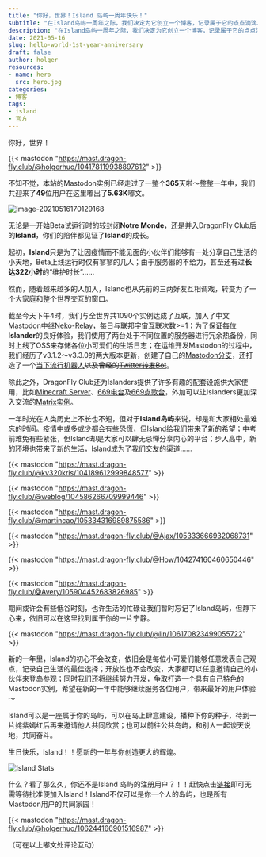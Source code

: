 ```yaml
---
title: "你好，世界！Island 岛屿一周年快乐！"
subtitle: "在Island岛屿一周年之际，我们决定为它创立一个博客，记录属于它的点点滴滴……"
description: "在Island岛屿一周年之际，我们决定为它创立一个博客，记录属于它的点点滴滴……"
date: 2021-05-16
slug: hello-world-1st-year-anniversary
draft: false
author: holger
resources:
- name: hero
  src: hero.jpg
categories:
- 博客
tags:
- island
- 官方
---
```


你好，世界！

{{< mastodon "https://mast.dragon-fly.club/@holgerhuo/104178119938897612" >}}

不知不觉，本站的Mastodon实例已经走过了一整个**365**天啦～整整一年中，我们共迎来了**49**位用户在这里嘟出了**5.63K**嘟文。

![image-20210516170129168](https://cdn.dragoncloud.win/island-blog/images/OkcH61.png)

无论是一开始Beta试运行时的较封闭**Notre Monde**，还是并入DragonFly Club后的**Island**，你们的陪伴都见证了**Island**的成长。

起初，**Island**只是为了让因疫情而不能见面的小伙伴们能够有一处分享自己生活的小天地，Beta上线运行时仅有寥寥的几人；由于服务器的不给力，甚至还有过**长达322小时**的“维护时长”……

然而，随着越来越多的人加入，Island也从先前的三两好友互相调戏，转变为了一个大家庭和整个世界交互的窗口。

截至今天下午4时，我们与全世界共1090个实例达成了互联，加入了中文Mastodon中继[Neko-Relay](https://neko-relay.com/)，每日与联邦宇宙互联次数>=1；为了保证每位**Islander**的良好体验，我们使用了两台处于不同位置的服务器进行冗余热备份，同时上线了OSS来存储各位小可爱们的生活日志；在运维开发Mastodon的过程中，我们经历了v3.1.2～v3.3.0的两大版本更新，创建了自己的[Mastodon分支](https://github.com/HolgerHuo/mastodon/)，还打造了一个[当下流行机器人](https://github.com/HolgerHuo/mastodon-trending-bot)~~以及曾经的[Twitter转发Bot](http://github.com/HolgerHuo/any-tooter/)~~。

除此之外，DragonFly Club还为Islanders提供了许多有趣的配套设施供大家使用，比如[Minecraft Server](https://minecraft.dragon-fly.club/)、[669电台](https://radio.dragon-fly.club/)及[669点歌台](https://music.dragon-fly.club/)，外加可以让Islanders更加深入交流的[Matrix实例](https://hello.dragon-fly.club/)。

一年时光在人类历史上不长也不短，但对于**Island岛屿**来说，却是和大家相处最难忘的时间。疫情中或多或少都会有些恐慌，但Island给我们带来了新的希望；中考前难免有些紧张，但Island却是大家可以肆无忌惮分享内心的平台；步入高中，新的环境也带来了新的生活，Island成为了我们交友的渠道……

{{< mastodon "https://mast.dragon-fly.club/@kv320kris/104189612999848577" >}}

{{< mastodon "https://mast.dragon-fly.club/@weblog/104586266709999446" >}}

{{< mastodon "https://mast.dragon-fly.club/@martincao/105334316989875586" >}}

{{< mastodon "https://mast.dragon-fly.club/@Ajax/105333666932068731" >}}

{{< mastodon "https://mast.dragon-fly.club/@How/104274160460650446" >}}

{{< mastodon "https://mast.dragon-fly.club/@Avery/105904452683826985" >}}

期间或许会有些低谷时刻，也许生活的忙碌让我们暂时忘记了Island岛屿，但静下心来，依旧可以在这里找到属于你的一片宁静。

{{< mastodon "https://mast.dragon-fly.club/@lin/106170823499055722" >}}

新的一年里，Island的初心不会改变，依旧会是每位小可爱们能够任意发表自己观点，记录自己生活的最佳选择；开放性也不会改变，大家都可以任意邀请自己的小伙伴来登岛参观；同时我们还将继续努力开发，争取打造一个具有自己特色的Mastodon实例，希望在新的一年中能够继续服务各位用户，带来最好的用户体验～

Island可以是一座属于你的岛屿，可以在岛上肆意建设，播种下你的种子，待到一片姹紫嫣红后再来邀请他人共同欣赏；也可以前往公共岛屿，和别人一起谈天说地，共同奋斗。

生日快乐，Island！！愿新的一年与你创造更大的辉煌。

![Island Stats](https://cdn.dragoncloud.win/island-blog/images/Okgppd.png)

什么？看了那么久，你还不是Island 岛屿的注册用户？！！赶快点击[链接](https://mast.dragon-fly.club/invite/ZyXjzWSe)即可无需等待批准便加入Island！Island不仅可以是你一个人的岛屿，也是所有Mastodon用户的共同家园！

{{< mastodon "https://mast.dragon-fly.club/@holgerhuo/106244166901516987" >}}

（可在以上嘟文处评论互动）

